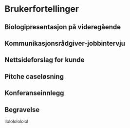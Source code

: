 # Brukerfortellinger


## Biologipresentasjon på videregående

## Kommunikasjonsrådgiver-jobbintervju

## Nettsideforslag for kunde

## Pitche caseløsning

## Konferanseinnlegg

## Begravelse


llolololololol

